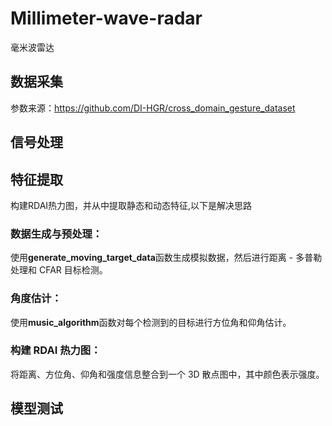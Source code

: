 # Millimeter-wave-radar
毫米波雷达

## 数据采集
参数来源：<https://github.com/DI-HGR/cross_domain_gesture_dataset>
## 信号处理

## 特征提取
构建RDAI热力图，并从中提取静态和动态特征,以下是解决思路
### 数据生成与预处理：
使用**generate_moving_target_data**函数生成模拟数据，然后进行距离 - 多普勒处理和 CFAR 目标检测。
### 角度估计：
使用**music_algorithm**函数对每个检测到的目标进行方位角和仰角估计。
### 构建 RDAI 热力图：
将距离、方位角、仰角和强度信息整合到一个 3D 散点图中，其中颜色表示强度。

## 模型测试
